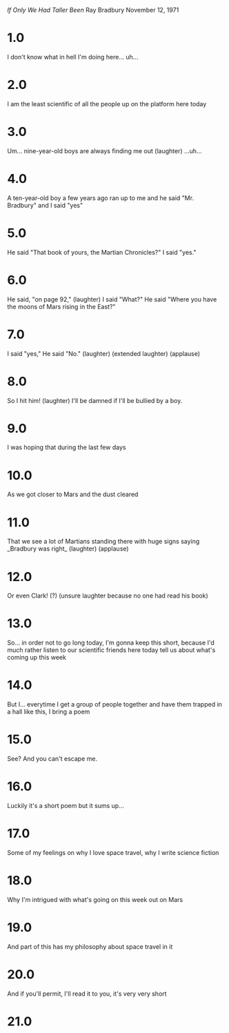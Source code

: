 _If Only We Had Taller Been_
Ray Bradbury
November 12, 1971

# 1.0
  <aside class="notes">
    I don't know what in hell I'm doing here... uh... 
  </aside>

# 2.0
  <aside class="notes">
    I am the least scientific of all the people up on the platform here today
  </aside>

# 3.0
  <aside class="notes">
    Um...  nine-year-old boys are always finding me out (laughter) ...uh...
  </aside>

# 4.0
  <aside class="notes">
    A ten-year-old boy a few years ago ran up to me and he said "Mr. Bradbury" and I said "yes"
  </aside>

# 5.0
  <aside class="notes">
    He said "That book of yours, the Martian Chronicles?" I said "yes."
  </aside>

# 6.0
  <aside class="notes">
    He said, "on page 92," (laughter) I said "What?" He said "Where you have the moons of Mars rising in the East?"
  </aside>

# 7.0
  <aside class="notes">
    I said "yes," He said "No." (laughter) (extended laughter) (applause)
  </aside>

# 8.0
  <aside class="notes">
    So I hit him! (laughter) I'll be damned if I'll be bullied by a boy.
  </aside>

# 9.0
  <aside class="notes">
    I was hoping that during the last few days
  </aside>

# 10.0
  <aside class="notes">
    As we got closer to Mars and the dust cleared
  </aside>

# 11.0
  <aside class="notes">
    That we see a lot of Martians standing there with huge signs saying _Bradbury was right_ (laughter) (applause)
  </aside>

# 12.0
  <aside class="notes">
    Or even Clark! (?) (unsure laughter because no one had read his book)
  </aside>

# 13.0
  <aside class="notes">
    So... in order not to go long today, I'm gonna keep this short, because I'd much rather listen to our scientific friends here today tell us about what's coming up this week
  </aside>

# 14.0
  <aside class="notes">
    But I... everytime I get a group of people together and have them trapped in a hall like this, I bring a poem
  </aside>

# 15.0
  <aside class="notes">
    See? And you can't escape me.
  </aside>

# 16.0
  <aside class="notes">
    Luckily it's a short poem but it sums up... 
  </aside>

# 17.0
  <aside class="notes">
    Some of my feelings on why I love space travel, why I write science fiction
  </aside>

# 18.0
  <aside class="notes">
    Why I'm intrigued with what's going on this week out on Mars
  </aside>

# 19.0
  <aside class="notes">
    And part of this has my philosophy about space travel in it
  </aside>

# 20.0
  <aside class="notes">
    And if you'll permit, I'll read it to you, it's very very short
  </aside>

# 21.0
  <aside class="notes">
    
  </aside>

# 
  <aside class="notes">
    
  </aside>

# 
  <aside class="notes">
    
  </aside>
